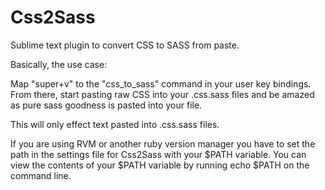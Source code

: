 Css2Sass
========

Sublime text plugin to convert CSS to SASS from paste.

Basically, the use case:

Map "super+v" to the "css\_to_sass" command in your user key bindings. From there, start pasting raw CSS into your .css.sass files and be amazed as pure sass goodness is pasted into your file.

This will only effect text pasted into .css.sass files.

If you are using RVM or another ruby version manager you have to set the path in the settings file for Css2Sass with your $PATH variable. You can view the contents of your $PATH variable by running echo $PATH on the command line.
